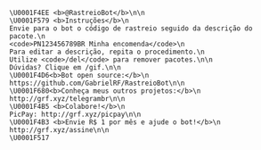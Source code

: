     \U0001F4EE <b>@RastreioBot</b>\n\n
    \U0001F579 <b>Instruções</b>\n
    Envie para o bot o código de rastreio seguido da descrição do pacote.\n
    <code>PN123456789BR Minha encomenda</code>\n
    Para editar a descrição, repita o procedimento.\n
    Utilize <code>/del</code> para remover pacotes.\n\n
    Dúvidas? Clique em /gif.\n\n
    \U0001F4D6<b>Bot open source:</b>\n
    https://github.com/GabrielRF/RastreioBot\n\n
    \U0001F680<b>Conheça meus outros projetos:</b>\n
    http://grf.xyz/telegrambr\n\n
    \U0001F4B5 <b>Colabore!</b>\n
    PicPay: http://grf.xyz/picpay\n\n
    \U0001F4B3 <b>Envie R$ 1 por mês e ajude o bot!</b>\n
    http://grf.xyz/assine\n\n
    \U0001F517